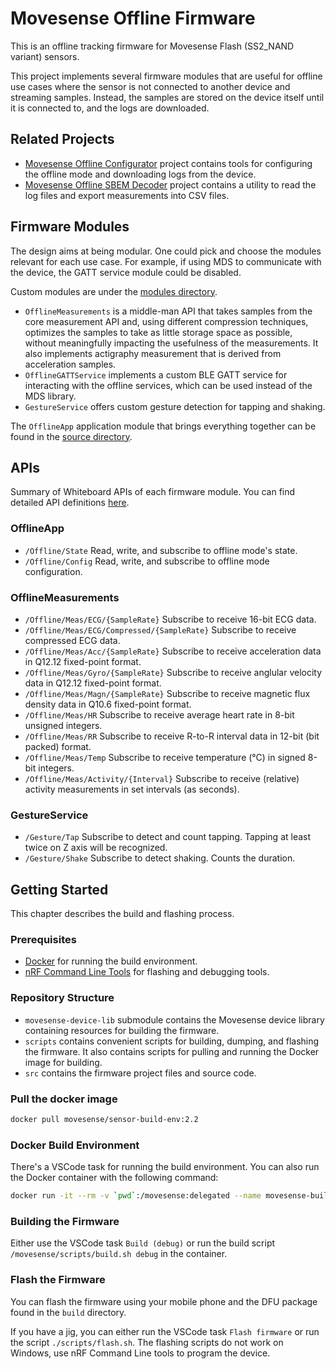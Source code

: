 # Movesense Offline Firmware

This is an offline tracking firmware for Movesense Flash (SS2_NAND variant) sensors.

This project implements several firmware modules that are useful for offline use cases where the sensor is not connected to another device and streaming samples. Instead, the samples are stored on the device itself until it is connected to, and the logs are downloaded.

## Related Projects

- [Movesense Offline Configurator](https://github.com/niko-j/movesense-offline-configurator) project contains tools for configuring the offline mode and downloading logs from the device.
- [Movesense Offline SBEM Decoder](https://github.com/niko-j/movesense-offline-sbem-decoder) project contains a utility to read the log files and export measurements into CSV files.

## Firmware Modules

The design aims at being modular. One could pick and choose the modules relevant for each use case. For example, if using MDS to communicate with the device, the GATT service module could be disabled.

Custom modules are under the [modules directory](./modules/).

- `OfflineMeasurements` is a middle-man API that takes samples from the core measurement API and, using different compression techniques, optimizes the samples to take as little storage space as possible, without meaningfully impacting the usefulness of the measurements. It also implements actigraphy measurement that is derived from acceleration samples.
- `OfflineGATTService` implements a custom BLE GATT service for interacting with the offline services, which can be used instead of the MDS library.
- `GestureService` offers custom gesture detection for tapping and shaking.

The `OfflineApp` application module that brings everything together can be found in the [source directory](./src/).

## APIs

Summary of Whiteboard APIs of each firmware module. You can find detailed API definitions [here](./src/wbresources/).

### OfflineApp

- `/Offline/State` Read, write, and subscribe to offline mode's state.
- `/Offline/Config` Read, write, and subscribe to offline mode configuration.

### OfflineMeasurements

- `/Offline/Meas/ECG/{SampleRate}` Subscribe to receive 16-bit ECG data.
- `/Offline/Meas/ECG/Compressed/{SampleRate}` Subscribe to receive compressed ECG data.
- `/Offline/Meas/Acc/{SampleRate}` Subscribe to receive acceleration data in Q12.12 fixed-point format.
- `/Offline/Meas/Gyro/{SampleRate}` Subscribe to receive anglular velocity data in Q12.12 fixed-point format.
- `/Offline/Meas/Magn/{SampleRate}` Subscribe to receive magnetic flux density data in Q10.6 fixed-point format.
- `/Offline/Meas/HR` Subscribe to receive average heart rate in 8-bit unsigned integers.
- `/Offline/Meas/RR` Subscribe to receive R-to-R interval data in 12-bit (bit packed) format.
- `/Offline/Meas/Temp` Subscribe to receive temperature (°C) in signed 8-bit integers.
- `/Offline/Meas/Activity/{Interval}` Subscribe to receive (relative) activity measurements in set intervals (as seconds).

### GestureService

- `/Gesture/Tap` Subscribe to detect and count tapping. Tapping at least twice on Z axis will be recognized.
- `/Gesture/Shake` Subscribe to detect shaking. Counts the duration.

## Getting Started

This chapter describes the build and flashing process.

### Prerequisites

- [Docker](https://www.docker.com/) for running the build environment.
- [nRF Command Line Tools](https://www.nordicsemi.com/Products/Development-tools/nRF-Command-Line-Tools) for flashing and debugging tools.

### Repository Structure

- `movesense-device-lib` submodule contains the Movesense device library containing resources for building the firmware.
- `scripts` contains convenient scripts for building, dumping, and flashing the firmware. It also contains scripts for pulling and running the Docker image for building.
- `src` contains the firmware project files and source code.

### Pull the docker image

```sh
docker pull movesense/sensor-build-env:2.2
```

### Docker Build Environment

There's a VSCode task for running the build environment. You can also run the Docker container with the following command:

```sh
docker run -it --rm -v `pwd`:/movesense:delegated --name movesense-build-env movesense/sensor-build-env:2.2
```

### Building the Firmware

Either use the VSCode task `Build (debug)` or run the build script `/movesense/scripts/build.sh debug` in the container.

### Flash the Firmware

You can flash the firmware using your mobile phone and the DFU package found in the `build` directory. 

If you have a jig, you can either run the VSCode task `Flash firmware` or run the script `./scripts/flash.sh`. The flashing scripts do not work on Windows, use nRF Command Line tools to program the device.

